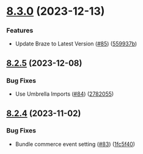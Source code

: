 # [8.3.0](https://github.com/mparticle-integrations/mparticle-apple-integration-appboy/compare/v8.2.5...v8.3.0) (2023-12-13)


### Features

* Update Braze to Latest Version ([#85](https://github.com/mparticle-integrations/mparticle-apple-integration-appboy/issues/85)) ([559937b](https://github.com/mparticle-integrations/mparticle-apple-integration-appboy/commit/559937be481b2018d0a549efc6d077178e2e4aaf))

## [8.2.5](https://github.com/mparticle-integrations/mparticle-apple-integration-appboy/compare/v8.2.4...v8.2.5) (2023-12-08)


### Bug Fixes

* Use Umbrella Imports ([#84](https://github.com/mparticle-integrations/mparticle-apple-integration-appboy/issues/84)) ([2782055](https://github.com/mparticle-integrations/mparticle-apple-integration-appboy/commit/278205520c7bcfbadd9d08b40555cb422a316490))

## [8.2.4](https://github.com/mparticle-integrations/mparticle-apple-integration-appboy/compare/v8.2.3...v8.2.4) (2023-11-02)


### Bug Fixes

* Bundle commerce event setting ([#83](https://github.com/mparticle-integrations/mparticle-apple-integration-appboy/issues/83)) ([1fc5f40](https://github.com/mparticle-integrations/mparticle-apple-integration-appboy/commit/1fc5f401b4eed836c47d9e0705a5b66d38c9df1f))
